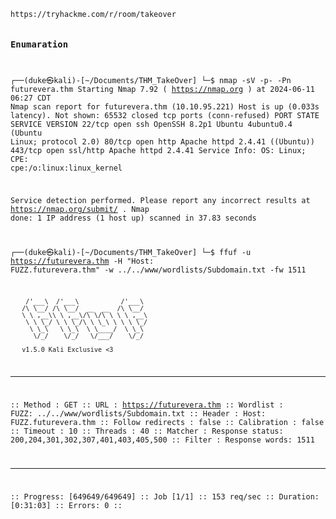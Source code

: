 <code>
https://tryhackme.com/r/room/takeover

### Enumaration

┌──(duke㉿kali)-[~/Documents/THM_TakeOver]
└─$ nmap -sV  -p- -Pn  futurevera.thm
Starting Nmap 7.92 ( https://nmap.org ) at 2024-06-11 06:27 CDT
Nmap scan report for futurevera.thm (10.10.95.221)
Host is up (0.033s latency).
Not shown: 65532 closed tcp ports (conn-refused)
PORT    STATE SERVICE  VERSION
22/tcp  open  ssh      OpenSSH 8.2p1 Ubuntu 4ubuntu0.4 (Ubuntu Linux; protocol 2.0)
80/tcp  open  http     Apache httpd 2.4.41 ((Ubuntu))
443/tcp open  ssl/http Apache httpd 2.4.41
Service Info: OS: Linux; CPE: cpe:/o:linux:linux_kernel

Service detection performed. Please report any incorrect results at https://nmap.org/submit/ .
Nmap done: 1 IP address (1 host up) scanned in 37.83 seconds

                                                                                                                    
┌──(duke㉿kali)-[~/Documents/THM_TakeOver]
└─$ ffuf  -u https://futurevera.thm -H "Host: FUZZ.futurevera.thm" -w ../../www/wordlists/Subdomain.txt -fw 1511

        /'___\  /'___\           /'___\       
       /\ \__/ /\ \__/  __  __  /\ \__/       
       \ \ ,__\\ \ ,__\/\ \/\ \ \ \ ,__\      
        \ \ \_/ \ \ \_/\ \ \_\ \ \ \ \_/      
         \ \_\   \ \_\  \ \____/  \ \_\       
          \/_/    \/_/   \/___/    \/_/       

       v1.5.0 Kali Exclusive <3
________________________________________________

 :: Method           : GET
 :: URL              : https://futurevera.thm
 :: Wordlist         : FUZZ: ../../www/wordlists/Subdomain.txt
 :: Header           : Host: FUZZ.futurevera.thm
 :: Follow redirects : false
 :: Calibration      : false
 :: Timeout          : 10
 :: Threads          : 40
 :: Matcher          : Response status: 200,204,301,302,307,401,403,405,500
 :: Filter           : Response words: 1511
________________________________________________

:: Progress: [649649/649649] :: Job [1/1] :: 153 req/sec :: Duration: [0:31:03] :: Errors: 0 ::
                                                                                                    
  
</code>
